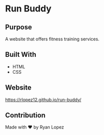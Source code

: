 # Run Buddy

## Purpose
A website that offers fitness training services.

## Built With
* HTML
* CSS

## Website
https://rlopez12.github.io/run-buddy/

## Contribution
Made with ❤️ by Ryan Lopez

